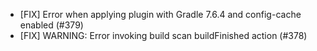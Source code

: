- [FIX] Error when applying plugin with Gradle 7.6.4 and config-cache enabled (#379)
- [FIX] WARNING: Error invoking build scan buildFinished action (#378)

